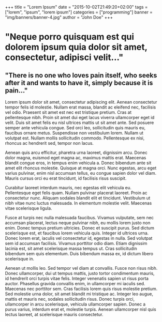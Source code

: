 +++
title = "Lorem Ipsum"
date = "2015-10-02T21:49:20+02:00"
tags = ["lorem", "ipsum", "lorem ipsum"]
categories = ["programming"]
banner = "img/banners/banner-4.jpg"
author = "John Doe"
+++

# "Neque porro quisquam est qui dolorem ipsum quia dolor sit amet, consectetur, adipisci velit..."

## "There is no one who loves pain itself, who seeks after it and wants to have it, simply because it is pain..."

Lorem ipsum dolor sit amet, consectetur adipiscing elit. Aenean consectetur tempor felis id molestie. Nullam erat massa, blandit ac eleifend nec, facilisis vel odio. Praesent sit amet est nec est tristique pretium. Cras at pellentesque nibh. Proin sit amet dui eget lacus viverra ullamcorper eget id velit. Duis sit amet felis eu nisl ultrices mattis ut sit amet ante. Sed posuere semper ante vehicula congue. Sed orci leo, sollicitudin quis mauris eu, faucibus ornare metus. Suspendisse non vestibulum lorem. Nullam ut volutpat est. Nullam mollis sollicitudin commodo. Pellentesque ex nisi, rhoncus ac hendrerit sed, tempor non lacus.

Aenean quis arcu efficitur, pharetra urna laoreet, dignissim arcu. Donec dolor magna, euismod eget magna ac, maximus mattis erat. Maecenas blandit congue eros, in tempus enim vehicula a. Donec bibendum ante sit amet elit rhoncus molestie. Quisque at magna orci. Nunc egestas, arcu eget varius pulvinar, enim nisl accumsan tellus, eu congue sapien dolor vel diam. Mauris cursus orci eu erat tincidunt, id facilisis risus suscipit.

Curabitur laoreet interdum mauris, nec egestas elit vehicula eu. Pellentesque eget felis quam. Nullam pulvinar placerat laoreet. Proin ac consectetur nunc. Aliquam sodales blandit elit et tincidunt. Vestibulum ut nibh vitae nunc luctus malesuada. In elementum molestie velit. Maecenas vitae scelerisque ligula.

Fusce at turpis nec nulla malesuada faucibus. Vivamus vulputate, sem nec accumsan placerat, lectus neque pulvinar nibh, eu mollis lorem justo non enim. Donec tempus pretium ultricies. Donec et suscipit purus. Sed dictum scelerisque est, et faucibus lorem vehicula quis. Integer id ultrices urna. Donec lorem erat, iaculis vel consectetur id, egestas in nulla. Sed volutpat sem id accumsan facilisis. Vivamus porttitor odio diam. Etiam dignissim lacinia est, sit amet scelerisque massa tempus ut. Cras sollicitudin bibendum sem quis elementum. Duis bibendum massa ex, id dictum libero scelerisque in.

Aenean ut mollis leo. Sed tempor vel diam at convallis. Fusce non risus nibh. Donec ullamcorper, dui ut tempus mattis, justo tortor condimentum mauris, id hendrerit orci turpis vitae felis. Integer venenatis sapien ut risus porta auctor. Phasellus gravida convallis enim, in ullamcorper mi iaculis sed. Maecenas nec porttitor sem. Cras facilisis lorem quis risus molestie pretium. Sed molestie urna dolor, sit amet blandit mi tristique ac. Integer leo augue, mattis et mauris nec, sodales sollicitudin risus. Donec turpis orci, ullamcorper in arcu scelerisque, vehicula ullamcorper sapien. Donec a purus varius, interdum erat et, molestie turpis. Aenean ullamcorper nisl quis lectus laoreet, at scelerisque mauris consectetur.
